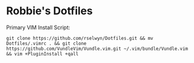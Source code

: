 # Robbie's Dotfiles

Primary VIM Install Script:

```
git clone https://github.com/rselwyn/Dotfiles.git && mv Dotfiles/.vimrc . && git clone https://github.com/VundleVim/Vundle.vim.git ~/.vim/bundle/Vundle.vim && vim +PluginInstall +qall
```
